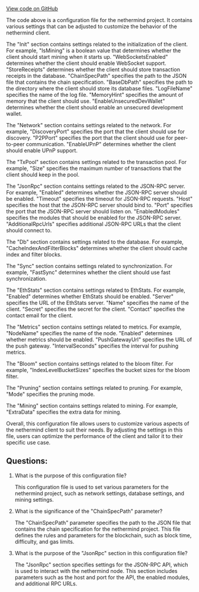[View code on GitHub](https://github.com/nethermindeth/nethermind/Nethermind.Runner/configs/withdrawals_devnet.cfg)

The code above is a configuration file for the nethermind project. It contains various settings that can be adjusted to customize the behavior of the nethermind client. 

The "Init" section contains settings related to the initialization of the client. For example, "IsMining" is a boolean value that determines whether the client should start mining when it starts up. "WebSocketsEnabled" determines whether the client should enable WebSocket support. "StoreReceipts" determines whether the client should store transaction receipts in the database. "ChainSpecPath" specifies the path to the JSON file that contains the chain specification. "BaseDbPath" specifies the path to the directory where the client should store its database files. "LogFileName" specifies the name of the log file. "MemoryHint" specifies the amount of memory that the client should use. "EnableUnsecuredDevWallet" determines whether the client should enable an unsecured development wallet.

The "Network" section contains settings related to the network. For example, "DiscoveryPort" specifies the port that the client should use for discovery. "P2PPort" specifies the port that the client should use for peer-to-peer communication. "EnableUPnP" determines whether the client should enable UPnP support.

The "TxPool" section contains settings related to the transaction pool. For example, "Size" specifies the maximum number of transactions that the client should keep in the pool.

The "JsonRpc" section contains settings related to the JSON-RPC server. For example, "Enabled" determines whether the JSON-RPC server should be enabled. "Timeout" specifies the timeout for JSON-RPC requests. "Host" specifies the host that the JSON-RPC server should bind to. "Port" specifies the port that the JSON-RPC server should listen on. "EnabledModules" specifies the modules that should be enabled for the JSON-RPC server. "AdditionalRpcUrls" specifies additional JSON-RPC URLs that the client should connect to.

The "Db" section contains settings related to the database. For example, "CacheIndexAndFilterBlocks" determines whether the client should cache index and filter blocks.

The "Sync" section contains settings related to synchronization. For example, "FastSync" determines whether the client should use fast synchronization.

The "EthStats" section contains settings related to EthStats. For example, "Enabled" determines whether EthStats should be enabled. "Server" specifies the URL of the EthStats server. "Name" specifies the name of the client. "Secret" specifies the secret for the client. "Contact" specifies the contact email for the client.

The "Metrics" section contains settings related to metrics. For example, "NodeName" specifies the name of the node. "Enabled" determines whether metrics should be enabled. "PushGatewayUrl" specifies the URL of the push gateway. "IntervalSeconds" specifies the interval for pushing metrics.

The "Bloom" section contains settings related to the bloom filter. For example, "IndexLevelBucketSizes" specifies the bucket sizes for the bloom filter.

The "Pruning" section contains settings related to pruning. For example, "Mode" specifies the pruning mode.

The "Mining" section contains settings related to mining. For example, "ExtraData" specifies the extra data for mining. 

Overall, this configuration file allows users to customize various aspects of the nethermind client to suit their needs. By adjusting the settings in this file, users can optimize the performance of the client and tailor it to their specific use case.
## Questions: 
 1. What is the purpose of this configuration file?
    
    This configuration file is used to set various parameters for the nethermind project, such as network settings, database settings, and mining settings.

2. What is the significance of the "ChainSpecPath" parameter?
    
    The "ChainSpecPath" parameter specifies the path to the JSON file that contains the chain specification for the nethermind project. This file defines the rules and parameters for the blockchain, such as block time, difficulty, and gas limits.

3. What is the purpose of the "JsonRpc" section in this configuration file?
    
    The "JsonRpc" section specifies settings for the JSON-RPC API, which is used to interact with the nethermind node. This section includes parameters such as the host and port for the API, the enabled modules, and additional RPC URLs.
